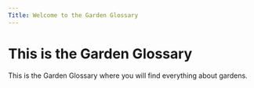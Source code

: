 ```yaml
---
Title: Welcome to the Garden Glossary
---
```


# This is the Garden Glossary

This is the Garden Glossary where you will find everything about gardens.
